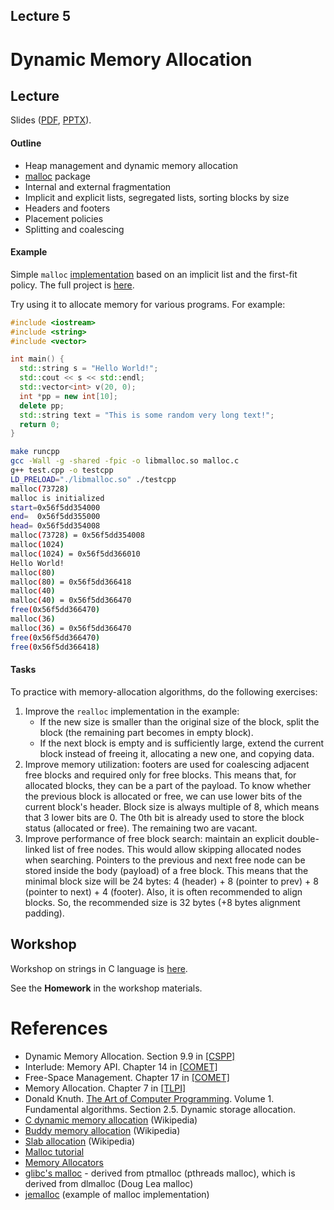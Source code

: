Lecture 5
---

# Dynamic Memory Allocation

## Lecture

Slides ([PDF](OS_Lecture_05.pdf), [PPTX](OS_Lecture_05.pptx)).

#### Outline

* Heap management and dynamic memory allocation
* [malloc](https://man7.org/linux/man-pages/man3/malloc.3.html) package
* Internal and external fragmentation
* Implicit and explicit lists, segregated lists, sorting blocks by size
* Headers and footers
* Placement policies
* Splitting and coalescing

#### Example

Simple `malloc` [implementation](memory/malloc.c) based on an implicit list and the first-fit policy.
The full project is [here](https://github.com/andrewt0301/hse-acos-course/tree/master/docs/part2os/05_Strings/memory).

Try using it to allocate memory for various programs. For example:
```cpp
#include <iostream>
#include <string>
#include <vector>

int main() {
  std::string s = "Hello World!";
  std::cout << s << std::endl;
  std::vector<int> v(20, 0);
  int *pp = new int[10];
  delete pp;
  std::string text = "This is some random very long text!";
  return 0;
}
```
```bash
make runcpp
gcc -Wall -g -shared -fpic -o libmalloc.so malloc.c
g++ test.cpp -o testcpp
LD_PRELOAD="./libmalloc.so" ./testcpp
malloc(73728)
malloc is initialized
start=0x56f5dd354000
end=  0x56f5dd355000
head= 0x56f5dd354008
malloc(73728) = 0x56f5dd354008
malloc(1024)
malloc(1024) = 0x56f5dd366010
Hello World!
malloc(80)
malloc(80) = 0x56f5dd366418
malloc(40)
malloc(40) = 0x56f5dd366470
free(0x56f5dd366470)
malloc(36)
malloc(36) = 0x56f5dd366470
free(0x56f5dd366470)
free(0x56f5dd366418)
```

#### Tasks

To practice with memory-allocation algorithms, do the following exercises:

1. Improve the `realloc` implementation in the example:
   * If the new size is smaller than the original size of the block, split the block
     (the remaining part becomes in empty block).
   * If the next block is empty and is sufficiently large, extend the current block instead
     of freeing it, allocating a new one, and copying data. 
2. Improve memory utilization: footers are used for coalescing adjacent free blocks and required only for free blocks.
   This means that, for allocated blocks, they can be a part of the payload. To know whether the previous block
   is allocated or free, we can use lower bits of the current block's header. Block size is always multiple of 8,
   which means that 3 lower bits are 0. The 0th bit is already used to store the block status (allocated or free).
   The remaining two are vacant.
3. Improve performance of free block search: maintain an explicit double-linked list of free nodes.
   This would allow skipping allocated nodes when searching. Pointers to the previous and next free node can
   be stored inside the body (payload) of a free block. This means that the minimal block size will be 24 bytes:
   4 (header) + 8 (pointer to prev) + 8 (pointer to next) + 4 (footer).
   Also, it is often recommended to align blocks. So, the recommended size is 32 bytes (+8 bytes alignment padding). 

## Workshop

Workshop on strings in C language is [here](strings/workshop.md).

See the __Homework__ in the workshop materials.

# References

* Dynamic Memory Allocation. Section 9.9 in [[CSPP]](../../books.md)
* Interlude: Memory API. Chapter 14 in [[COMET]](../../books.md)
* Free-Space Management. Chapter 17 in [[COMET]](../../books.md)
* Memory Allocation. Chapter 7 in [[TLPI]](../../books.md)
* Donald Knuth. [The Art of Computer Programming](
  https://en.wikipedia.org/wiki/The_Art_of_Computer_Programming).
  Volume 1. Fundamental algorithms. Section 2.5. Dynamic storage allocation.
* [C dynamic memory allocation](https://en.wikipedia.org/wiki/C_dynamic_memory_allocation) (Wikipedia)
* [Buddy memory allocation](https://en.wikipedia.org/wiki/Buddy_memory_allocation) (Wikipedia)
* [Slab allocation](https://en.wikipedia.org/wiki/Slab_allocation) (Wikipedia)
* [Malloc tutorial](https://danluu.com/malloc-tutorial/)
* [Memory Allocators](https://github.com/mtrebi/memory-allocators)
* [glibc's malloc](https://sourceware.org/glibc/wiki/MallocInternals) - derived from ptmalloc (pthreads malloc), which is derived from dlmalloc (Doug Lea malloc)
* [jemalloc](https://jemalloc.net/) (example of malloc implementation)
